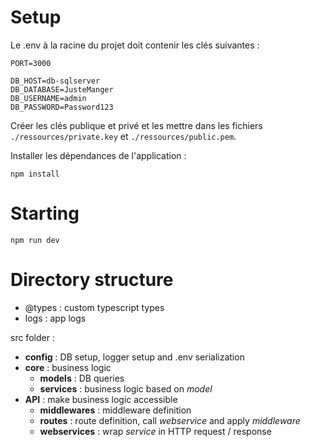 # Setup

Le .env à la racine du projet doit contenir les clés suivantes :
```
PORT=3000

DB_HOST=db-sqlserver
DB_DATABASE=JusteManger
DB_USERNAME=admin
DB_PASSWORD=Password123
```

Créer les clés publique et privé et les mettre dans les fichiers `./ressources/private.key` et `./ressources/public.pem`.

Installer les dépendances de l'application :
```
npm install
```

# Starting

```
npm run dev
```

# Directory structure

* @types : custom typescript types
* logs : app logs

src folder :

* **config** : DB setup, logger setup and .env serialization
* **core** : business logic
  * **models** : DB queries
  * **services** : business logic based on *model*
* **API** : make business logic accessible
  * **middlewares** : middleware definition
  * **routes** : route definition, call *webservice* and apply *middleware*
  * **webservices** : wrap *service* in HTTP request / response
